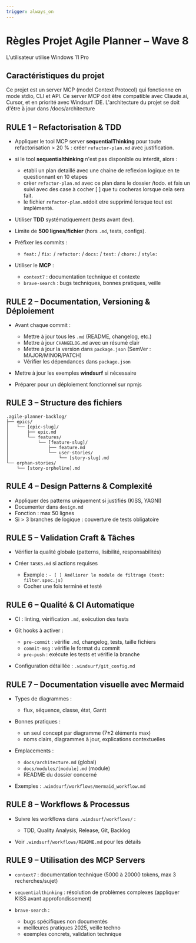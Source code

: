 ```yaml
---
trigger: always_on
---
```


# Règles Projet Agile Planner – Wave 8

L'utilisateur utilise Windows 11 Pro

## Caractéristiques du projet
Ce projet est un server MCP (model Context Protocol) qui fonctionne en mode stdio, CLI et API.
Ce server MCP doit être compatible avec Claude.ai, Cursor, et en priorité avec Windsurf IDE.
L'architecture du projet se doit d'être à jour dans /docs/architecture

## RULE 1 – Refactorisation & TDD

* Appliquer le tool MCP server **sequentialThinking** pour toute refactorisation > 20 % : créer `refactor-plan.md` avec justification.
* si le tool **sequentialthinking** n'est pas disponible ou interdit, alors :
    - etabli un plan detaillé avec une chaine de reflexion logique en te questionnant en 10 etapes
    - crèer `refactor-plan.md` avec ce plan dans le dossier /todo. et fais un suivi avec des case à cocher [ ] que tu cocheras lorsque 
      cela sera fait. 
    - le fichier `refactor-plan.md`doit etre supprimé lorsque tout est implémenté.
* Utiliser **TDD** systématiquement (tests avant dev).
* Limite de **500 lignes/fichier** (hors `.md`, tests, configs).
* Préfixer les commits :

  * `feat:` / `fix:` / `refactor:` / `docs:` / `test:` / `chore:` / `style:`
* Utiliser le **MCP** :

  * `context7` : documentation technique et contexte
  * `brave-search` : bugs techniques, bonnes pratiques, veille

## RULE 2 – Documentation, Versioning & Déploiement

* Avant chaque commit :

  * Mettre à jour tous les `.md` (README, changelog, etc.)
  * Mettre à jour `CHANGELOG.md` avec un résumé clair
  * Mettre à jour la version dans `package.json` (SemVer : MAJOR/MINOR/PATCH)
  * Vérifier les dépendances dans `package.json`
* Mettre à jour les exemples **windsurf** si nécessaire
* Préparer pour un déploiement fonctionnel sur npmjs

## RULE 3 – Structure des fichiers

```
.agile-planner-backlog/
├── epics/
│   └── [epic-slug]/
│       ├── epic.md
│       └── features/
│           └── [feature-slug]/
│               ├── feature.md
│               └── user-stories/
│                   └── [story-slug].md
└── orphan-stories/
    └── [story-orpheline].md
```

## RULE 4 – Design Patterns & Complexité

* Appliquer des patterns uniquement si justifiés (KISS, YAGNI)
* Documenter dans `design.md`
* Fonction : max 50 lignes
* Si > 3 branches de logique : couverture de tests obligatoire

## RULE 5 – Validation Craft & Tâches

* Vérifier la qualité globale (patterns, lisibilité, responsabilités)
* Créer `TASKS.md` si actions requises

  * Exemple : `- [ ] Améliorer le module de filtrage (test: filter.spec.js)`
  * Cocher une fois terminé et testé

## RULE 6 – Qualité & CI Automatique

* CI : linting, vérification `.md`, exécution des tests
* Git hooks à activer :

  * `pre-commit` : vérifie `.md`, changelog, tests, taille fichiers
  * `commit-msg` : vérifie le format du commit
  * `pre-push` : exécute les tests et vérifie la branche
* Configuration détaillée : `.windsurf/git_config.md`

## RULE 7 – Documentation visuelle avec Mermaid

* Types de diagrammes :

  * flux, séquence, classe, état, Gantt
* Bonnes pratiques :

  * un seul concept par diagramme (7±2 éléments max)
  * noms clairs, diagrammes à jour, explications contextuelles
* Emplacements :

  * `docs/architecture.md` (global)
  * `docs/modules/[module].md` (module)
  * README du dossier concerné
* Exemples : `.windsurf/workflows/mermaid_workflow.md`

## RULE 8 – Workflows & Processus

* Suivre les workflows dans `.windsurf/workflows/` :

  * TDD, Quality Analysis, Release, Git, Backlog
* Voir `.windsurf/workflows/README.md` pour les détails

## RULE 9 – Utilisation des MCP Servers

* `context7` : documentation technique (5000 à 20000 tokens, max 3 recherches/sujet)
* `sequentialthinking` : résolution de problèmes complexes (appliquer KISS avant approfondissement)
* `brave-search` :

  * bugs spécifiques non documentés
  * meilleures pratiques 2025, veille techno
  * exemples concrets, validation technique